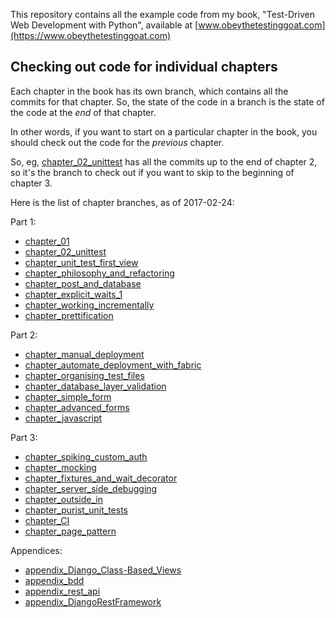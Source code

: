 This repository contains all the example code from my book, "Test-Driven Web
Development with Python", available at
[www.obeythetestinggoat.com](https://www.obeythetestinggoat.com)

## Checking out code for individual chapters

Each chapter in the book has its own branch, which contains all the commits for
that chapter.  So, the state of the code in a branch is the state of the code
at the *end* of that chapter.

In other words, if you want to start on a particular chapter in the book, you
should check out the code for the *previous* chapter.

So, eg, [chapter_02_unittest](///hjwp/book-example/tree/chapter_02_unittest) has all the commits up to the
end of chapter 2, so it's the branch to check out if you want to skip to the
beginning of chapter 3.


Here is the list of chapter branches, as of 2017-02-24:

Part 1:

* [chapter_01](///hjwp/book-example/tree/chapter_01)
* [chapter_02_unittest](///hjwp/book-example/tree/chapter_02_unittest)
* [chapter_unit_test_first_view](///hjwp/book-example/tree/chapter_unit_test_first_view)
* [chapter_philosophy_and_refactoring](///hjwp/book-example/tree/chapter_philosophy_and_refactoring)
* [chapter_post_and_database](///hjwp/book-example/tree/chapter_post_and_database)
* [chapter_explicit_waits_1](///hjwp/book-example/tree/chapter_explicit_waits_1)
* [chapter_working_incrementally](///hjwp/book-example/tree/chapter_working_incrementally)
* [chapter_prettification](///hjwp/book-example/tree/chapter_prettification)


Part 2:

* [chapter_manual_deployment](///hjwp/book-example/tree/chapter_manual_deployment)
* [chapter_automate_deployment_with_fabric](///hjwp/book-example/tree/chapter_automate_deployment_with_fabric)
* [chapter_organising_test_files](///hjwp/book-example/tree/chapter_organising_test_files)
* [chapter_database_layer_validation](///hjwp/book-example/tree/chapter_database_layer_validation)
* [chapter_simple_form](///hjwp/book-example/tree/chapter_simple_form)
* [chapter_advanced_forms](///hjwp/book-example/tree/chapter_advanced_forms)
* [chapter_javascript](///hjwp/book-example/tree/chapter_javascript)

Part 3: 

* [chapter_spiking_custom_auth](///hjwp/book-example/tree/chapter_spiking_custom_auth)
* [chapter_mocking](///hjwp/book-example/tree/chapter_mocking)
* [chapter_fixtures_and_wait_decorator](///hjwp/book-example/tree/chapter_fixtures_and_wait_decorator)
* [chapter_server_side_debugging](///hjwp/book-example/tree/chapter_server_side_debugging)
* [chapter_outside_in](///hjwp/book-example/tree/chapter_outside_in)
* [chapter_purist_unit_tests](///hjwp/book-example/tree/chapter_purist_unit_tests)
* [chapter_CI](///hjwp/book-example/tree/chapter_CI)
* [chapter_page_pattern](///hjwp/book-example/tree/chapter_page_pattern)


Appendices:

* [appendix_Django_Class-Based_Views](///hjwp/book-example/tree/appendix_Django_Class-Based_Views)
* [appendix_bdd](///hjwp/book-example/tree/appendix_bdd)
* [appendix_rest_api](///hjwp/book-example/tree/appendix_rest_api)
* [appendix_DjangoRestFramework](///hjwp/book-example/tree/appendix_DjangoRestFramework)


